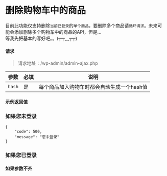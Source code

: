 # 删除购物车中的商品
目前此功能仅支持删除`当前已登录`的``单个商品``，要删除多个商品请``循环请求``。未来可能会添加删除多个购物车中的商品的API，但是...  
等我先把基本的写好吧。。(┬┬﹏┬┬)

<!-- tabs:start -->
#### **请求**
> 请求地址：/wp-admin/admin-ajax.php

|参数|必填|说明|
|---|---|---|
|`hash`|是|每个商品加入购物车时都会自动生成一个hash值|

#### **示例返回值**

### 如果您未登录
```
{
    "code": 500,
    "message": "您未登录"
}
```
### 如果您已登录
#### 如果参数不齐

<!-- tabs:end -->